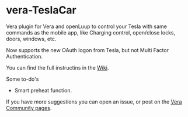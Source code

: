 # vera-TeslaCar
Vera plugin for Vera and openLuup to control your Tesla with same commands as the mobile app, like Charging control, open/close locks, doors, windows, etc.

Now supports the new OAuth logon from Tesla, but not Multi Factor Authentication.

You can find the full instructins in the [Wiki](https://github.com/reneboer/vera-TeslaCar/wiki).

Some to-do's
 * Smart preheat function.

If you have more suggestions you can open an issue, or post on the [Vera Community pages](https://community.getvera.com/t/plugin-tesla-car-integration/212184).
